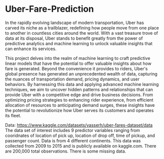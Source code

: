 # Uber-Fare-Prediction

In the rapidly evolving landscape of modern transportation, Uber has carved its niche as a trailblazer, redefining how people move from one place to another in countless cities around the world. With a vast treasure trove of data at its disposal, Uber stands to benefit greatly from the power of predictive analytics and machine learning to unlock valuable insights that can enhance its services.

This project delves into the realm of machine learning to craft predictive linear models that have the potential to offer valuable insights about how fare is generated. Beyond the convenience it provides to riders, Uber's global presence has generated an unprecedented wealth of data, capturing the nuances of transportation demand, pricing dynamics, and user behaviors. By harnessing this data and applying advanced machine learning techniques, we aim to uncover hidden patterns and relationships that can provide Uber with a competitive edge and drive business decisions.
From optimizing pricing strategies to enhancing rider experience, from efficient allocation of resources to anticipating demand surges, these insights have the potential to revolutionize how Uber serves its customers and operates its fleet.

Data: https://www.kaggle.com/datasets/yasserh/uber-fares-dataset/data
The data set of interest includes 9 predictor variables ranging from cooridnates of location of pick up, location of drop off, time of pickup, and passenger count. Data is from 4 different continents. This data was collected from 2009 to 2015 and is publicly available on kaggle.com. There are 200,000 total observations. There is some missing data.
